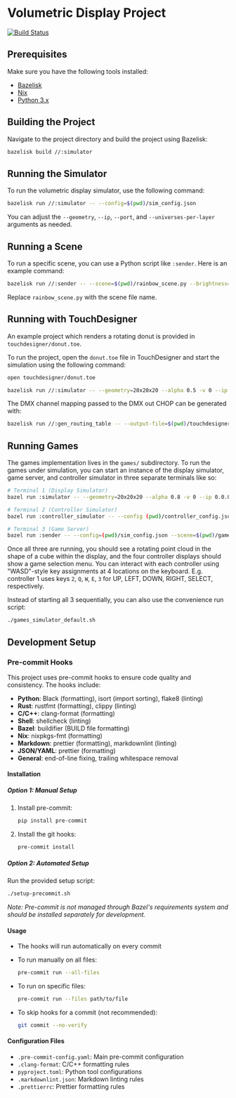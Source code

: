 # Volumetric Display Project

[![Build Status](https://github.com/fughilli/volumetric-display/actions/workflows/test.yaml/badge.svg)](https://github.com/fughilli/volumetric-display/blob/main/.github/workflows/test.yaml)

## Prerequisites

Make sure you have the following tools installed:

- [Bazelisk](https://github.com/bazelbuild/bazelisk)
- [Nix](https://nixos.org/download/)
- [Python 3.x](https://www.python.org/)

## Building the Project

Navigate to the project directory and build the project using Bazelisk:

```sh
bazelisk build //:simulator
```

## Running the Simulator

To run the volumetric display simulator, use the following command:

```sh
bazelisk run //:simulator -- --config=$(pwd)/sim_config.json
```

You can adjust the `--geometry`, `--ip`, `--port`, and `--universes-per-layer`
arguments as needed.

## Running a Scene

To run a specific scene, you can use a Python script like `:sender`. Here is an
example command:

```sh
bazelisk run //:sender -- --scene=$(pwd)/rainbow_scene.py --brightness=1.0 --config=$(pwd)/sim_config.json
```

Replace `rainbow_scene.py` with the scene file name.

## Running with TouchDesigner

An example project which renders a rotating donut is provided in
`touchdesigner/donut.toe`.

To run the project, open the `donut.toe` file in TouchDesigner and start the
simulation using the following command:

```sh
open touchdesigner/donut.toe

bazelisk run //:simulator -- --geometry=20x20x20 --alpha 0.5 -v 0 --ip 0.0.0.0
```

The DMX channel mapping passed to the DMX out CHOP can be generated with:

```sh
bazelisk run //:gen_routing_table -- --output-file=$(pwd)/touchdesigner/donut_routing_table.tsv
```

## Running Games

The games implementation lives in the `games/` subdirectory. To run the games
under simulation, you can start an instance of the display simulator, game
server, and controller simulator in three separate terminals like so:

```sh
# Terminal 1 (Display Simulator)
bazel run :simulator -- --geometry=20x20x20 --alpha 0.8 -v 0 --ip 0.0.0.0 --rotate_rate=0,0,0 --universes_per_layer=3
```

```sh
# Terminal 2 (Controller Simulator)
bazel run :controller_simulator -- --config (pwd)/controller_config.json
```

```sh
# Terminal 3 (Game Server)
bazel run :sender -- --config=(pwd)/sim_config.json --scene=$(pwd)/game_scene.py --brightness=1 --layer-span=1
```

Once all three are running, you should see a rotating point cloud in the shape
of a cube within the display, and the four controller displays should show a
game selection menu. You can interact with each controller using "WASD"-style
key assignments at 4 locations on the keyboard. E.g. controller 1 uses keys `2`,
`Q`, `W`, `E`, `3` for UP, LEFT, DOWN, RIGHT, SELECT, respectively.

Instead of starting all 3 sequentially, you can also use the convenience run
script:

```sh
./games_simulator_default.sh
```

## Development Setup

### Pre-commit Hooks

This project uses pre-commit hooks to ensure code quality and consistency. The
hooks include:

- **Python**: Black (formatting), isort (import sorting), flake8 (linting)
- **Rust**: rustfmt (formatting), clippy (linting)
- **C/C++**: clang-format (formatting)
- **Shell**: shellcheck (linting)
- **Bazel**: buildifier (BUILD file formatting)
- **Nix**: nixpkgs-fmt (formatting)
- **Markdown**: prettier (formatting), markdownlint (linting)
- **JSON/YAML**: prettier (formatting)
- **General**: end-of-line fixing, trailing whitespace removal

#### Installation

##### Option 1: Manual Setup

1. Install pre-commit:

   ```sh
   pip install pre-commit
   ```

2. Install the git hooks:

   ```sh
   pre-commit install
   ```

##### Option 2: Automated Setup

Run the provided setup script:

```sh
./setup-precommit.sh
```

_Note: Pre-commit is not managed through Bazel's requirements system and should
be installed separately for development._

#### Usage

- The hooks will run automatically on every commit
- To run manually on all files:

  ```sh
  pre-commit run --all-files
  ```

- To run on specific files:

  ```sh
  pre-commit run --files path/to/file
  ```

- To skip hooks for a commit (not recommended):

  ```sh
  git commit --no-verify
  ```

#### Configuration Files

- `.pre-commit-config.yaml`: Main pre-commit configuration
- `.clang-format`: C/C++ formatting rules
- `pyproject.toml`: Python tool configurations
- `.markdownlint.json`: Markdown linting rules
- `.prettierrc`: Prettier formatting rules
